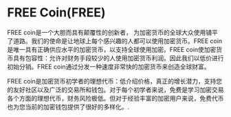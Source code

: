 # FREE Coin(FREE)

FREE coin是一个大胆而具有颠覆性的创新者， 为加密货币的全球大众使用铺平了道路。我们的使命是让地球上每个感兴趣的人都可以使用加密货币。FREE coin是唯一具有正确供应水平的加密货币，以支持全球使用加密。FREE coin使加密货币具有包容性：允许对财务手段较少的人使用加密货币利润。因此我们以低价进行初始分销。FREE coin通过分发一种速度非常快的加密货币来创造全球财富。

FREE coin是加密货币初学者的理想代币：低介绍价格，真正的增长潜力，支持您的友好社区以及广泛的交易所和钱包。对于每个初学者来说，免费是学习加密交易各个方面的理想代币，财务风险极低。但对于经验丰富的加密用户来说，免费代币也为您当前的加密钱包提供了很好的多样化。.
